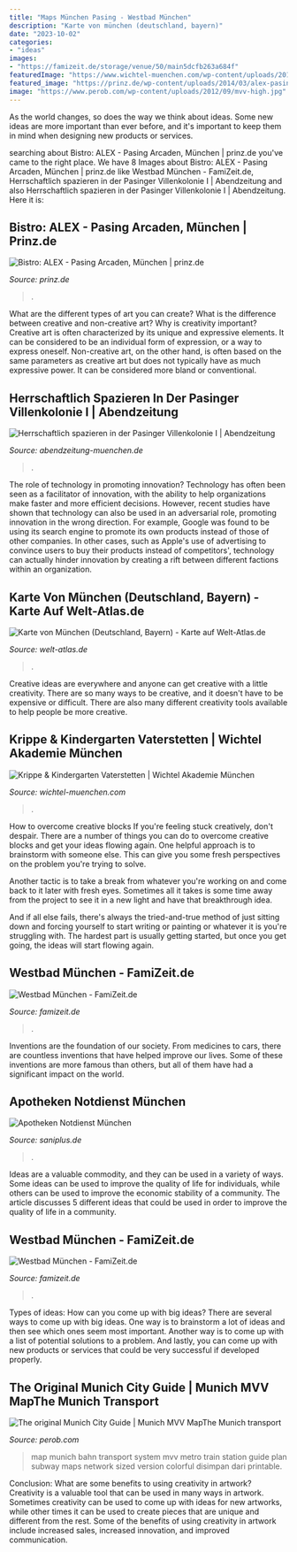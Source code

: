 ```yaml
---
title: "Maps München Pasing - Westbad München"
description: "Karte von münchen (deutschland, bayern)"
date: "2023-10-02"
categories:
- "ideas"
images:
- "https://famizeit.de/storage/venue/50/main5dcfb263a684f"
featuredImage: "https://www.wichtel-muenchen.com/wp-content/uploads/2019/03/kita-atelier-kinderkueche.jpg"
featured_image: "https://prinz.de/wp-content/uploads/2014/03/alex-pasing-arcaden.jpg"
image: "https://www.perob.com/wp-content/uploads/2012/09/mvv-high.jpg"
---
```



As the world changes, so does the way we think about ideas. Some new ideas are more important than ever before, and it's important to keep them in mind when designing new products or services.

	

		
searching about Bistro: ALEX - Pasing Arcaden, München | prinz.de you've came to the right place. We have 8 Images about Bistro: ALEX - Pasing Arcaden, München | prinz.de like Westbad München - FamiZeit.de, Herrschaftlich spazieren in der Pasinger Villenkolonie I | Abendzeitung and also Herrschaftlich spazieren in der Pasinger Villenkolonie I | Abendzeitung. Here it is:
		
    
## Bistro: ALEX - Pasing Arcaden, München | Prinz.de

<img loading=lazy src="https://prinz.de/wp-content/uploads/2014/03/alex-pasing-arcaden.jpg" onerror="this.onerror=null;this.src='https://tse4.mm.bing.net/th?id=OIP.wSVmN63jGiBSVuMwhq8UJgHaEs&amp;pid=15.1';" alt="Bistro: ALEX - Pasing Arcaden, München | prinz.de">

_Source: prinz.de_

>. 

	

What are the different types of art you can create? What is the difference between creative and non-creative art? Why is creativity important?
Creative art is often characterized by its unique and expressive elements. It can be considered to be an individual form of expression, or a way to express oneself. Non-creative art, on the other hand, is often based on the same parameters as creative art but does not typically have as much expressive power. It can be considered more bland or conventional.

    
## Herrschaftlich Spazieren In Der Pasinger Villenkolonie I | Abendzeitung

<img loading=lazy src="https://static3.abendzeitung-muenchen.de/storage/image/8/6/8/8/1018868_artikelbild-flex-1280w_1vd1GN_o0Y4xY.jpg" onerror="this.onerror=null;this.src='https://tse4.mm.bing.net/th?id=OIP.PFasf-igf-laB3fxWQYcPAHaLG&amp;pid=15.1';" alt="Herrschaftlich spazieren in der Pasinger Villenkolonie I | Abendzeitung">

_Source: abendzeitung-muenchen.de_

>. 

	

The role of technology in promoting innovation?
Technology has often been seen as a facilitator of innovation, with the ability to help organizations make faster and more efficient decisions. However, recent studies have shown that technology can also be used in an adversarial role, promoting innovation in the wrong direction. For example, Google was found to be using its search engine to promote its own products instead of those of other companies. In other cases, such as Apple's use of advertising to convince users to buy their products instead of competitors', technology can actually hinder innovation by creating a rift between different factions within an organization.

    
## Karte Von München (Deutschland, Bayern) - Karte Auf Welt-Atlas.de

<img loading=lazy src="https://www.welt-atlas.de/datenbank/karten/cache/karte-smallpreview-1-86.gif" onerror="this.onerror=null;this.src='https://tse4.mm.bing.net/th?id=OIP.0TzRAfwKu75JpwwYfu5lqAHaFy&amp;pid=15.1';" alt="Karte von München (Deutschland, Bayern) - Karte auf Welt-Atlas.de">

_Source: welt-atlas.de_

>. 

	

Creative ideas are everywhere and anyone can get creative with a little creativity. There are so many ways to be creative, and it doesn't have to be expensive or difficult. There are also many different creativity tools available to help people be more creative.

    
## Krippe &amp; Kindergarten Vaterstetten | Wichtel Akademie München

<img loading=lazy src="https://www.wichtel-muenchen.com/wp-content/uploads/2019/03/kita-atelier-kinderkueche.jpg" onerror="this.onerror=null;this.src='https://tse1.mm.bing.net/th?id=OIP.sI2la9RJVb7yTXjzkath1AHaE7&amp;pid=15.1';" alt="Krippe &amp; Kindergarten Vaterstetten | Wichtel Akademie München">

_Source: wichtel-muenchen.com_

>. 

	

How to overcome creative blocks
If you're feeling stuck creatively, don't despair. There are a number of things you can do to overcome creative blocks and get your ideas flowing again.
One helpful approach is to brainstorm with someone else. This can give you some fresh perspectives on the problem you're trying to solve.

Another tactic is to take a break from whatever you're working on and come back to it later with fresh eyes. Sometimes all it takes is some time away from the project to see it in a new light and have that breakthrough idea.

And if all else fails, there's always the tried-and-true method of just sitting down and forcing yourself to start writing or painting or whatever it is you're struggling with. The hardest part is usually getting started, but once you get going, the ideas will start flowing again.

    
## Westbad München - FamiZeit.de

<img loading=lazy src="https://famizeit.de/storage/venue/50/main5dcfb25f7e74f" onerror="this.onerror=null;this.src='https://tse4.mm.bing.net/th?id=OIP.kN9JYHjKmlFdHJZ6iliIQgHaFJ&amp;pid=15.1';" alt="Westbad München - FamiZeit.de">

_Source: famizeit.de_

>. 

	

Inventions are the foundation of our society. From medicines to cars, there are countless inventions that have helped improve our lives. Some of these inventions are more famous than others, but all of them have had a significant impact on the world.

    
## Apotheken Notdienst München

<img loading=lazy src="https://www.saniplus.de/saniplus/images/SaniPlus_Notdienst-Schalter_OEZ.jpg" onerror="this.onerror=null;this.src='https://tse3.mm.bing.net/th?id=OIP.iMwgNJK_PwqlGRAvSiZKswHaKn&amp;pid=15.1';" alt="Apotheken Notdienst München">

_Source: saniplus.de_

>. 

	

Ideas are a valuable commodity, and they can be used in a variety of ways. Some ideas can be used to improve the quality of life for individuals, while others can be used to improve the economic stability of a community. The article discusses 5 different ideas that could be used in order to improve the quality of life in a community.

    
## Westbad München - FamiZeit.de

<img loading=lazy src="https://famizeit.de/storage/venue/50/main5dcfb263a684f" onerror="this.onerror=null;this.src='https://tse1.mm.bing.net/th?id=OIP.R1sfy6sQu4z25ASdSzS9oAHaFJ&amp;pid=15.1';" alt="Westbad München - FamiZeit.de">

_Source: famizeit.de_

>. 

	

Types of ideas: How can you come up with big ideas?
There are several ways to come up with big ideas. One way is to brainstorm a lot of ideas and then see which ones seem most important. Another way is to come up with a list of potential solutions to a problem. And lastly, you can come up with new products or services that could be very successful if developed properly.

    
## The Original Munich City Guide | Munich MVV MapThe Munich Transport

<img loading=lazy src="https://www.perob.com/wp-content/uploads/2012/09/mvv-high.jpg" onerror="this.onerror=null;this.src='https://tse1.mm.bing.net/th?id=OIP.I1I1PpMyfvFejmLsM7qKVQHaFP&amp;pid=15.1';" alt="The original Munich City Guide | Munich MVV MapThe Munich transport">

_Source: perob.com_

>map munich bahn transport system mvv metro train station guide plan subway maps network sized version colorful disimpan dari printable. 

	

Conclusion: What are some benefits to using creativity in artwork?
Creativity is a valuable tool that can be used in many ways in artwork. Sometimes creativity can be used to come up with ideas for new artworks, while other times it can be used to create pieces that are unique and different from the rest. Some of the benefits of using creativity in artwork include increased sales, increased innovation, and improved communication.

